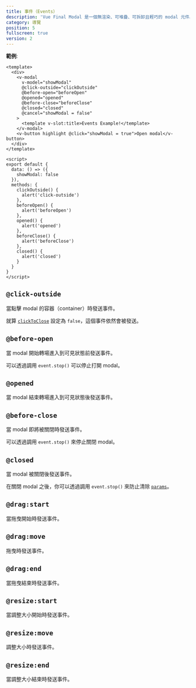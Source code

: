 ```yaml
---
title: 事件（Events）
description: 'Vue Final Modal 是一個無渲染、可堆疊、可拆卸且輕巧的 modal 元件。'
category: 導覽
position: 5
fullscreen: true
version: 2
---
```


**範例**:

<v-events class="mb-4"></v-events>

<sfc-view>

```vue
<template>
  <div>
    <v-modal
      v-model="showModal"
      @click-outside="clickOutside"
      @before-open="beforeOpen"
      @opened="opened"
      @before-close="beforeClose"
      @closed="closed"
      @cancel="showModal = false"
    >
      <template v-slot:title>Events Example!</template>
    </v-modal>
    <v-button highlight @click="showModal = true">Open modal</v-button>
  </div>
</template>
```

```vue
<script>
export default {
  data: () => ({
    showModal: false
  }),
  methods: {
    clickOutside() {
      alert('click-outside')
    },
    beforeOpen() {
      alert('beforeOpen')
    },
    opened() {
      alert('opened')
    },
    beforeClose() {
      alert('beforeClose')
    },
    closed() {
      alert('closed')
    }
  }
}
</script>
```

</sfc-view>

## `@click-outside`

當點擊 modal 的容器（container）時發送事件。

<alert>就算 [`clickToClose`](/zh-Hant/guide/properties#clicktoclose) 設定為 `false`，這個事件依然會被發送。</alert>

## `@before-open`

當 modal 開始轉場進入到可見狀態前發送事件。

<alert>可以透過調用 `event.stop()` 可以停止打開 modal。</alert>

## `@opened`

當 modal 結束轉場進入到可見狀態後發送事件。

## `@before-close`

當 modal 即將被關閉時發送事件。

<alert>可以透過調用 `event.stop()` 來停止關閉 modal。</alert>

## `@closed`

當 modal 被關閉後發送事件。

<alert>在關閉 modal 之後，你可以透過調用 `event.stop()` 來防止清除 [`params`](/zh-Hant/guide/params)。</alert>

## `@drag:start`

當拖曳開始時發送事件。

## `@drag:move`

拖曳時發送事件。

## `@drag:end`

當拖曳結束時發送事件。

## `@resize:start`

當調整大小開始時發送事件。

## `@resize:move`

調整大小時發送事件。

## `@resize:end`

當調整大小結束時發送事件。
